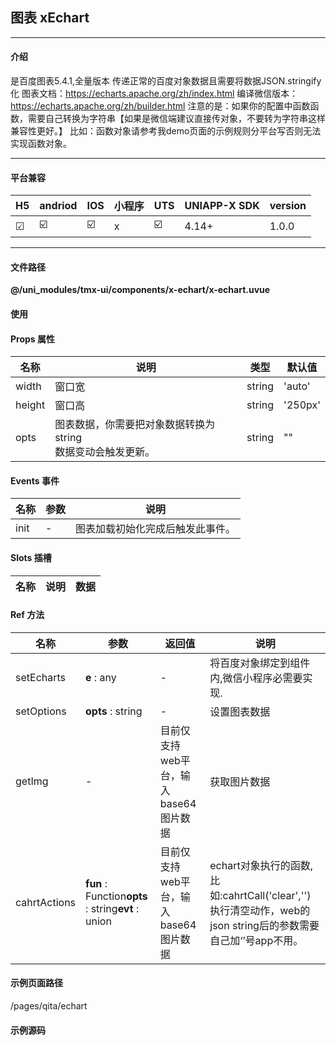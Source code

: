 
## 图表 xEchart

***

#### 介绍

是百度图表5.4.1,全量版本
传递正常的百度对象数据且需要将数据JSON.stringify化
图表文档：https://echarts.apache.org/zh/index.html
编译微信版本：https://echarts.apache.org/zh/builder.html
注意的是：如果你的配置中函数函数，需要自己转换为字符串【如果是微信端建议直接传对象，不要转为字符串这样兼容性更好。】
比如：函数对象请参考我demo页面的示例规则分平台写否则无法实现函数对象。

***

#### 平台兼容

| H5 | andriod | IOS | 小程序 | UTS | UNIAPP-X SDK | version |
| --- | --- | --- | --- | --- | --- | --- |
| ☑ | ☑️ | ☑️ | x | ☑️ | 4.14+ | 1.0.0 |

***

#### 文件路径

**@/uni_modules/tmx-ui/components/x-echart/x-echart.uvue**

#### 使用

<x-echart></x-echart>

#### Props 属性

| 名称 | 说明 | 类型 | 默认值 |
| ------ | ---- | ---- | ---- |
| width | 窗口宽 | string | 'auto' |
| height | 窗口高 | string | '250px' |
| opts | 图表数据，你需要把对象数据转换为string<br>数据变动会触发更新。 | string | "" |



#### Events 事件

| 名称 | 参数 | 说明 |
| ------ | ---- | ---- |
| init | - | 图表加载初始化完成后触发此事件。 |


#### Slots 插槽

| 名称 | 说明 | 数据 |
| ------ | ---- | ---- |


#### Ref 方法

| 名称 | 参数 | 返回值 | 说明 |
| ------ | ---- | ---- | ---- |
| setEcharts | **e** : any | - | 将百度对象绑定到组件内,微信小程序必需要实现. |
| setOptions | **opts** : string | - | 设置图表数据 |
| getImg | - | 目前仅支持web平台，输入base64图片数据 | 获取图片数据 |
| cahrtActions | **fun** : Function**opts** : string**evt** : union | 目前仅支持web平台，输入base64图片数据 | echart对象执行的函数,比如:cahrtCall('clear','')执行清空动作，web的json string后的参数需要自己加‘’号app不用。 |


#### 示例页面路径

/pages/qita/echart

#### 示例源码

<template>
	<!-- #ifdef APP -->
	<scroll-view style="flex:1">
	<!-- #endif -->
	<!-- #ifdef MP-WEIXIN -->
	<page-meta :page-style="`background-color:${xThemeConfigBgColor}`">
		<navigation-bar :background-color="xThemeConfigNavBgColor" :front-color="xThemeConfigNavFontColor"></navigation-bar>
	</page-meta>
	<!-- #endif -->
		<x-sheet>
			<x-text font-size="18" class=" text-weight-b mb-8">图表 Echart</x-text>
			<x-text color="#999999" >
				是百度图表5.4.1,全量版本
			</x-text>
		</x-sheet>
		<x-sheet dark-color="#dcdcdc">
			<x-echart ref="echart" @init="oninit" :opts="opts"></x-echart>
			<x-button :block="true" @click="changeData">改变数据</x-button>
			<x-button class="mt-20" :block="true" @click="addEchartsclick">注册click事件(不要重复注册)</x-button>
		</x-sheet>
		<x-sheet>
			<x-text font-size="18" class=" text-weight-b ">测试饼图</x-text>
		</x-sheet>
		<x-sheet dark-color="#dcdcdc">
			<x-echart ref="echart2" height="300px" @init="initPie" :opts="opts2"></x-echart>
		</x-sheet>
		<view style="height:50px"></view>
	<!-- #ifdef APP -->
	</scroll-view>
	<!-- #endif -->
</template>

<script>
	// #ifdef MP-WEIXIN
	const echarts = require("./echarts.min.js")
	// #endif
	export default {
		data() {
			
			return {
				opts: "",
				opts2:""
			};
		},
		onReady() {
			// #ifdef MP
			let ele = this.$refs["echart"] as XEchartComponentPublicInstance
			let ele2 = this.$refs["echart2"] as XEchartComponentPublicInstance
			ele.setEcharts(echarts)
			ele2.setEcharts(echarts)
			// #endif
		},
		methods: {
			addEchartsclick(){
				let ele = this.$refs["echart"] as XEchartComponentPublicInstance
				ele.cahrtActions("click","",(data:any)=>{
					console.log(data)
					// 打印点击图表中的click事件。data是属性，一般是UTSJONObject
					if(data instanceof UTSJSONObject){
						uni.showModal({
							title:"提醒",
							content:JSON.stringify(data! as UTSJSONObject),
							showCancel:false
						})
					}
				})
			},
			oninit() {
				let opts = {
					title: {
						text: 'ECharts示例'
					},
					tooltip: {
						backgroundColor:'transparent',
						borderWidth:0,
						extraCssText:'box-shadow:none;',
						// #ifdef MP||WEB
						formatter:function (params) {const list = params.reduce(function(str, item){str+='<div style="display:flex;align-items:center;margin-top:10px"><div style="background-color:'+ item.color+';width:5px;height:5px;border-radius: 100%;"></div><div style="margin-left: 5px;color: #ffffff;">'+item.seriesName+'</div><div style="margin-left:10px;color:#ffffff;font-weight: 900;">'+((item.data?.value || item.data?.value === 0)?item.data?.value:'--'+item.data?.unit||'')+'</div></div>';return str;}, '');return '<div style="display: flex;flex-direction:column;font-size:12px"><div style="color: #ffffff;line-height: 1;">'+params[0].axisValue + '</div>'+list+'</div>';},
						// #endif
						// #ifdef WEB
						formatter:`function (params) {return '<div style="background-color:#0579FF;width:100%;line-height:30px;padding:0px 8px;height:30px;color:white;">'+params.name+":"+params.value+"</div>";}`,
						// #endif
						// #ifdef APP
						formatter:`function (params) {return \`<div style=\\"background-color:#0579FF;width:100%;line-height:30px;padding:0px 8px;height:30px;color:white;\\">\`+params.name+\\":\\"+params.value+\\"</div>\\";}`,
						// #endif
					},
					legend: {
						data: ['销量']
					},
					xAxis: {
						data: ['衬衫', '羊毛衫', '雪纺衫', '裤子', '高跟鞋', '袜子']
					},
					// #ifdef MP
					formatter:function(val){ if(typeof val == "string") return val; var str = val.data + "件";return str;},
					// #endif
					// #ifdef H5
					formatter:`function(val){ if(typeof val == "string") return val; var str = val.data + "件";return str;}`,
					// #endif
					// #ifdef APP
					formatter:`function(val){ if(typeof val == \\"string\\") return val; var str = val.data + \\"件\\";return str;}`,
					// #endif
					yAxis: {},
					series: [
						{
							name: '销量',
							type: 'bar',
							data: [5, 20, 36, 10, 10, 20]
						}
					],
					
				} as UTSJSONObject
				// #ifdef MP
				this.opts = opts
				// #endif
				// #ifndef MP
				this.opts = JSON.stringify(opts)
				// #endif
			},
			changeData() {
				let opts = {
					title: {
						text: 'xui'
					},
					tooltip: {},
					legend: {
						data: ['xui']
					},
					xAxis: {
						data: ['衬衫', '羊毛衫', '裤子', '高跟鞋', '袜子', '1高跟鞋']
					},
					yAxis: {},
					series: [
						{
							name: 'xui',
							type: 'bar',
							data: [100, 50, 20, 70, 40,600]
						}
					]
				} as UTSJSONObject
				// #ifdef MP
				this.opts = opts
				// #endif
				// #ifndef MP
				this.opts = JSON.stringify(opts)
				// #endif
				
				let ele = this.$refs["echart"] as XEchartComponentPublicInstance
				ele.cahrtActions('resize','',null)
			},
			initPie(){
				let option = {
				  title: {
				    text: 'Referer of a Website',
				    subtext: 'Fake Data',
				    left: 'center'
				  },
				  tooltip: {
				    trigger: 'item'
				  },
				  legend: {
				    orient: 'vertical',
				    left: 'left'
				  },
				  series: [
				    {
				      name: 'Access From',
				      type: 'pie',
				      radius: '50%',
				      data: [
				        { value: 1048, name: 'Search Engine' },
				        { value: 735, name: 'Direct' },
				        { value: 580, name: 'Email' },
				        { value: 484, name: 'Union Ads' },
				        { value: 300, name: 'Video Ads' }
				      ],
				      emphasis: {
				        itemStyle: {
				          shadowBlur: 10,
				          shadowOffsetX: 0,
				          shadowColor: 'rgba(0, 0, 0, 0.5)'
				        }
				      }
				    }
				  ]
				} as UTSJSONObject;
				
				this.opts2 = JSON.stringify(option)
			}
		},

	}
</script>

<style lang="scss">

</style>
		
